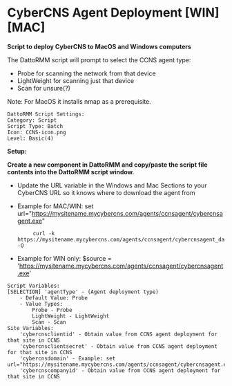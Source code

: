 # CyberCNS Agent Deployment [WIN][MAC]
**Script to deploy CyberCNS to MacOS and Windows computers**

The DattoRMM script will prompt to select the CCNS agent type:
  - Probe for scanning the network from that device
  - LightWeight for scanning just that device
  - Scan for unsure(?)
  
  Note: For MacOS it installs nmap as a prerequisite.

```
DattoRMM Script Settings:
Category: Script
Script Type: Batch
Icon: CCNS-icon.png
Level: Basic(4)
```
**Setup:**

**Create a new component in DattoRMM and copy/paste the script file contents into the DattoRMM script window.**
 - Update the URL variable in the Windows and Mac Sections to your CyberCNS URL so it knows where to download the agent from
 - Example for MAC/WIN: set url="https://mysitename.mycybercns.com/agents/ccnsagent/cybercnsagent.exe"
 
 			curl -k https://mysitename.mycybercns.com/agents/ccnsagent/cybercnsagent_darwin -O
			
 - Example for WIN only: $source = 'https://mysitename.mycybercns.com/agents/ccnsagent/cybercnsagent.exe' 
	
```
Script Variables:
[SELECTION] 'agentType' - (Agent deployment type)
	- Default Value: Probe
	- Value Types:
		Probe - Probe
		LightWeight - LightWeight
		Scan - Scan
Site Variables:
	'cybercnsclientid' - Obtain value from CCNS agent deployment for that site in CCNS
	'cybercnsclientsecret' - Obtain value from CCNS agent deployment for that site in CCNS
	'cybercnsdomain' - Example: set url="https://mysitename.mycybercns.com/agents/ccnsagent/cybercnsagent.exe"
	'cybercnscompanyid' - Obtain value from CCNS agent deployment for that site in CCNS
```
